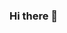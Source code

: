 ### Hi there 👋

<!--
**ke1echi/ke1echi** is a ✨ _special_ ✨ repository because its `README.md` (this file) appears on your GitHub profile.

Here are some ideas to get you started:

### Hi there, my name is KC! 👋

- 🔭 I’m currently working as a Backend Engineer @Webbiz, during the weekends I spend time on personal projects like https://ballot-io.netlify.app/ and https://gophercises.com
- 🌱 I’m currently learning Golang.
- 👯 I’m looking to collaborate on anything nice :)
- 💬 Ask me about JS/TS/React/Go 
- 📫 How to reach me: email: mrkelechichinaka@gmail.com
- 😄 Pronouns: he/him
- ⚡ Fun fact: Eating makes me happy.
-->
